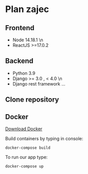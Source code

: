 # Plan zajec

## Frontend
- Node 14.18.1 \n
- ReactJS >=17.0.2

## Backend
- Python 3.9
- Django >= 3.0 , < 4.0 \n
- Django rest framework ...

## Clone repository
## Docker
[Download Docker](https://www.docker.com/get-started)

Build containers by typing in console:
```console
docker-compose build
```

To run our app type:
```console
docker-compose up
```